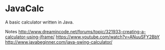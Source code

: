 # JavaCalc
A basic calculator written in Java.

Notes
http://www.dreamincode.net/forums/topic/321933-creating-a-calculator-using-jframe/
https://www.youtube.com/watch?v=ANuuSFY2BbY
http://www.javabeginner.com/java-swing-calculator/
